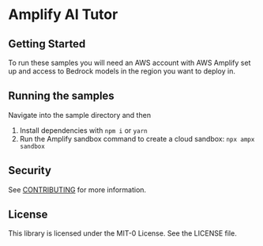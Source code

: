 # Amplify AI Tutor

## Getting Started

To run these samples you will need an AWS account with AWS Amplify set up and access to Bedrock models in the region you want to deploy in.

## Running the samples

Navigate into the sample directory and then

1. Install dependencies with `npm i` or `yarn`
2. Run the Amplify sandbox command to create a cloud sandbox: `npx ampx sandbox`

## Security

See [CONTRIBUTING](CONTRIBUTING.md#security-issue-notifications) for more information.

## License

This library is licensed under the MIT-0 License. See the LICENSE file.

